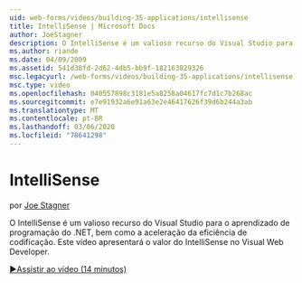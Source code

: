 ```yaml
---
uid: web-forms/videos/building-35-applications/intellisense
title: IntelliSense | Microsoft Docs
author: JoeStagner
description: O IntelliSense é um valioso recurso do Visual Studio para o aprendizado de programação do .NET, bem como a aceleração da eficiência de codificação. Este vídeo apresentará...
ms.author: riande
ms.date: 04/09/2009
ms.assetid: 541d38fd-2d62-4db5-bb9f-182163829326
msc.legacyurl: /web-forms/videos/building-35-applications/intellisense
msc.type: video
ms.openlocfilehash: 040557898c3181e5a8258a04617fc7d1c7b268ac
ms.sourcegitcommit: e7e91932a6e91a63e2e46417626f39d6b244a3ab
ms.translationtype: MT
ms.contentlocale: pt-BR
ms.lasthandoff: 03/06/2020
ms.locfileid: "78641298"
---
```

# <a name="intellisense"></a>IntelliSense

por [Joe Stagner](https://github.com/JoeStagner)

O IntelliSense é um valioso recurso do Visual Studio para o aprendizado de programação do .NET, bem como a aceleração da eficiência de codificação. Este vídeo apresentará o valor do IntelliSense no Visual Web Developer.

[&#9654;Assistir ao vídeo (14 minutos)](https://channel9.msdn.com/Blogs/ASP-NET-Site-Videos/intellisense)
